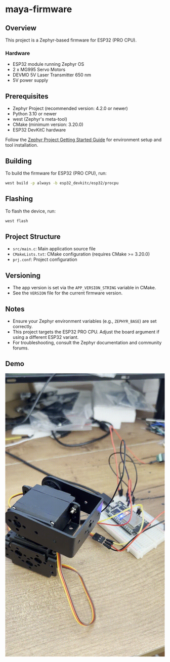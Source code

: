 
# maya-firmware

## Overview
This project is a Zephyr-based firmware for ESP32 (PRO CPU).

### Hardware

- ESP32 module running Zephyr OS
- 2 x MG995 Servo Motors
- DEVMO 5V Laser Transmitter 650 nm
- 5V power supply

## Prerequisites
- Zephyr Project (recommended version: 4.2.0 or newer)
- Python 3.10 or newer
- west (Zephyr's meta-tool)
- CMake (minimum version: 3.20.0)
- ESP32 DevKitC hardware

Follow the [Zephyr Project Getting Started Guide](https://docs.zephyrproject.org/latest/getting_started/index.html) for environment setup and tool installation.

## Building
To build the firmware for ESP32 (PRO CPU), run:
```sh
west build -p always -b esp32_devkitc/esp32/procpu
```

## Flashing
To flash the device, run:
```sh
west flash
```

## Project Structure
- `src/main.c`: Main application source file
- `CMakeLists.txt`: CMake configuration (requires CMake >= 3.20.0)
- `prj.conf`: Project configuration

## Versioning
- The app version is set via the `APP_VERSION_STRING` variable in CMake.
- See the `VERSION` file for the current firmware version.

## Notes
- Ensure your Zephyr environment variables (e.g., `ZEPHYR_BASE`) are set correctly.
- This project targets the ESP32 PRO CPU. Adjust the board argument if using a different ESP32 variant.
- For troubleshooting, consult the Zephyr documentation and community forums.

## Demo
![Demo](demo.gif)